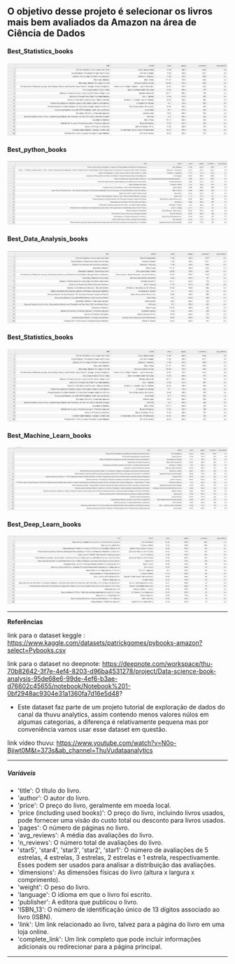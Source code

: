 
##  **O objetivo desse projeto é selecionar os livros mais bem avaliados da Amazon na área de Ciência de Dados** 

#### Best_Statistics_books
![Minha Imagem](tables_img/Statistics.png)

#### Best_python_books
![Minha Imagem](tables_img/python.png)

#### Best_Data_Analysis_books
![Minha Imagem](tables_img/Data_Analysis.png)

#### Best_Statistics_books
![Minha Imagem](tables_img/Statistics.png)

#### Best_Machine_Learn_books
![Minha Imagem](tables_img/Machine_Learn.png)

#### Best_Deep_Learn_books
![Minha Imagem](tables_img/Deep_Learn.png)

---

**Referências**

link para o dataset keggle : https://www.kaggle.com/datasets/patrickgomes/pybooks-amazon?select=Pybooks.csv

link para o dataset no deepnote: https://deepnote.com/workspace/thu-70b82642-3f7e-4ef4-8203-d96ba4531278/project/Data-science-book-analysis-95de68e6-99de-4ef6-b3ae-d76602c45655/notebook/Notebook%201-0bf2948ac9304e31a1360fa7d16e5d48?

- Este dataset faz parte de um projeto tutorial de exploração de dados do canal da thuvu analytics, assim contendo menos valores núlos em algumas categorias, a diferença é relativamente pequena mas por conveniência vamos usar esse dataset em questão.

link vídeo thuvu: https://www.youtube.com/watch?v=N0o-Bjiwt0M&t=373s&ab_channel=ThuVudataanalytics

---

##### Variáveis

- 'title': O título do livro.
- 'author': O autor do livro.
- 'price': O preço do livro, geralmente em moeda local.
- 'price (including used books)': O preço do livro, incluindo livros usados, pode fornecer uma visão do custo total ou desconto para livros usados.
- 'pages': O número de páginas no livro.
- 'avg_reviews': A média das avaliações do livro.
- 'n_reviews': O número total de avaliações do livro.
- 'star5', 'star4', 'star3', 'star2', 'star1': O número de avaliações de 5 estrelas, 4 estrelas, 3 estrelas, 2 estrelas e 1 estrela, respectivamente. Esses podem ser usados para analisar a distribuição das avaliações.
- 'dimensions': As dimensões físicas do livro (altura x largura x comprimento).
- 'weight': O peso do livro.
- 'language': O idioma em que o livro foi escrito.
- 'publisher': A editora que publicou o livro.
- 'ISBN_13': O número de identificação único de 13 dígitos associado ao livro (ISBN).
- 'link': Um link relacionado ao livro, talvez para a página do livro em uma loja online.
- 'complete_link': Um link completo que pode incluir informações adicionais ou redirecionar para a página principal.

---



